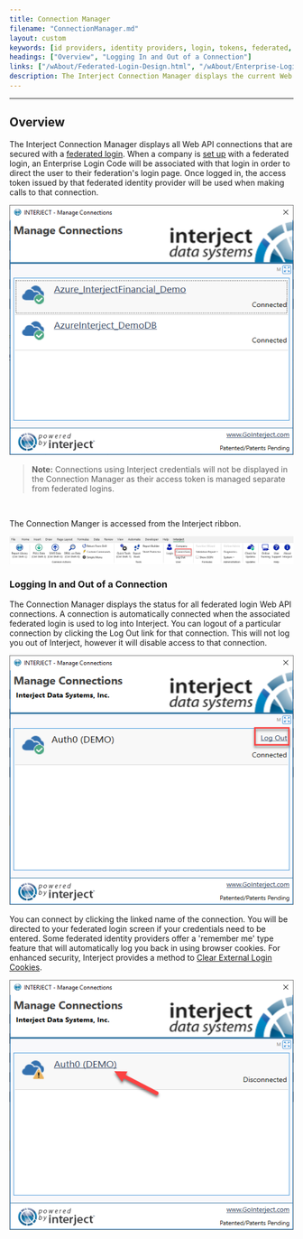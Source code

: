 ```yaml
---
title: Connection Manager
filename: "ConnectionManager.md"
layout: custom
keywords: [id providers, identity providers, login, tokens, federated, enterprise]
headings: ["Overview", "Logging In and Out of a Connection"]
links: ["/wAbout/Federated-Login-Design.html", "/wAbout/Enterprise-Login-Setup.html", "/wAbout/Logging-In-Enterprise.html#clearing-login-cookies"]
description: The Interject Connection Manager displays the current Web API connections associated with a company and that use a federated login.
---
```

* * *

## Overview

The Interject Connection Manager displays all Web API connections that are secured with a [federated login](/wAbout/Federated-Login-Design.html). When a company is [set up](/wAbout/Enterprise-Login-Setup.html) with a federated login, an Enterprise Login Code will be associated with that login in order to direct the user to their federation's login page. Once logged in, the access token issued by that federated identity provider will be used when making calls to that connection.

![](/images/ConnectionManager/ConnectionsWindow.png)
<br>

<blockquote class=highlight_note>
<b>Note:</b> Connections using Interject credentials will not be displayed in the Connection Manager as their access token is managed separate from federated logins.
</blockquote>
<br>

The Connection Manger is accessed from the Interject ribbon.

![](/images/ConnectionManager/Connections.png)
<br>

### Logging In and Out of a Connection

The Connection Manager displays the status for all federated login Web API connections. A connection is automatically connected when the associated federated login is used to log into Interject. You can logout of a particular connection by clicking the Log Out link for that connection. This will not log you out of Interject, however it will disable access to that connection.

![](/images/ConnectionManager/Auth0Logout.png)
<br>

You can connect by clicking the linked name of the connection. You will be directed to your federated login screen if your credentials need to be entered. Some federated identity providers offer a 'remember me' type feature that will automatically log you back in using browser cookies. For enhanced security, Interject provides a method to [Clear External Login Cookies](/wAbout/Logging-In-Enterprise.html#clearing-login-cookies).

![](/images/ConnectionManager/Auth0Login.png)
<br>
